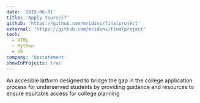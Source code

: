 ```yaml
---
date: '2019-06-01'
title: 'Apply Yourself'
github: 'https://github.com/mridini/finalproject'
external: 'https://github.com/mridini/finalproject'
tech:
  - HTML
  - Python
  - JS
company: 'Upstatement'
showInProjects: true
---
```


An accesible latform designed to bridge the gap in the college application process for underserved students by providing guidance and resources to ensure equitable access for college planning
